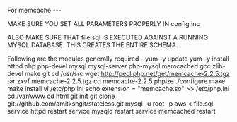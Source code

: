 For memcache ---

MAKE SURE YOU SET ALL PARAMETERS PROPERLY IN config.inc

ALSO MAKE SURE THAT file.sql IS EXECUTED AGAINST A RUNNING MYSQL DATABASE. THIS CREATES THE ENTIRE SCHEMA.

Following are the modules generally required - 
yum -y update
yum -y install httpd php php-devel mysql mysql-server php-mysql memcached gcc zlib-devel make git 
cd /usr/src
wget http://pecl.php.net/get/memcache-2.2.5.tgz
tar zxvf memcache-2.2.5.tgz
cd memcache-2.2.5
phpize
./configure
make
make install
vi /etc/php.ini 
echo extension = "memcache.so" >> /etc/php.ini
cd /var/www
cd html
git init
git clone git://github.com/amitkshgit/stateless.git
mysql -u root -p aws < file.sql 
service httpd restart
service mysqld restart
service memcached restart
